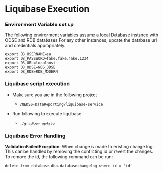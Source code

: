 # Liquibase Execution

### Environment Variable set up

The following environment variables assume a local Database instance with ODSE and RDB databases
For any other instances, update the database url and credentials appropriately.

```
export DB_USERNAME=sa
export DB_PASSWORD=fake.fake.fake.1234
export DB_URL=localhost 
export DB_ODSE=NBS_ODSE
export DB_RDB=RDB_MODERN
```

### Liquibase script execution

* Make sure you are in the following project

    * `/NEDSS-DataReporting/liquibase-service`

* Run following to execute liquibase

    * ```./gradlew update```

### Liquibase Error Handling

<b>ValidationFailedException</b>: When change is made to existing change log. This can be handled by removing the conflicting id or revert the changes.
To remove the id, the following command can be run:

```
delete from database.dbo.databasechangelog where id = 'id'
```

